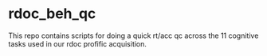 # rdoc_beh_qc
This repo contains scripts for doing a quick rt/acc qc across the 11 cognitive tasks used in our rdoc profific acquisition.
